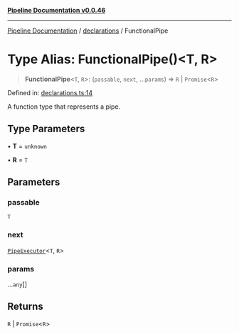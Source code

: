 [**Pipeline Documentation v0.0.46**](../../README.md)

***

[Pipeline Documentation](../../modules.md) / [declarations](../README.md) / FunctionalPipe

# Type Alias: FunctionalPipe()\<T, R\>

> **FunctionalPipe**\<`T`, `R`\>: (`passable`, `next`, ...`params`) => `R` \| `Promise`\<`R`\>

Defined in: [declarations.ts:14](https://github.com/stonemjs/pipeline/blob/c8a1fcbfdda4004779e43e603ed49dbe9ca9323f/src/declarations.ts#L14)

A function type that represents a pipe.

## Type Parameters

• **T** = `unknown`

• **R** = `T`

## Parameters

### passable

`T`

### next

[`PipeExecutor`](PipeExecutor.md)\<`T`, `R`\>

### params

...`any`[]

## Returns

`R` \| `Promise`\<`R`\>
